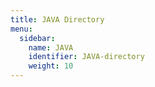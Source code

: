 ```yaml
---
title: JAVA Directory
menu:
  sidebar:
    name: JAVA
    identifier: JAVA-directory
    weight: 10
---
```


